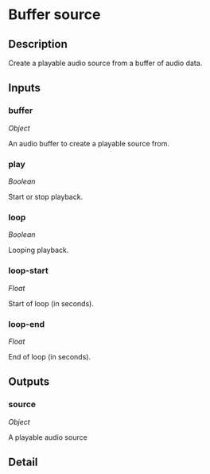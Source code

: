 # Buffer source

## Description
Create a playable audio source from a buffer of audio data.

## Inputs
### buffer

*Object*

An audio buffer to create a playable source from.

### play

*Boolean*

Start or stop playback.

### loop

*Boolean*

Looping playback.

### loop-start

*Float*

Start of loop (in seconds).

### loop-end

*Float*

End of loop (in seconds).

## Outputs
### source

*Object*

A playable audio source

## Detail

